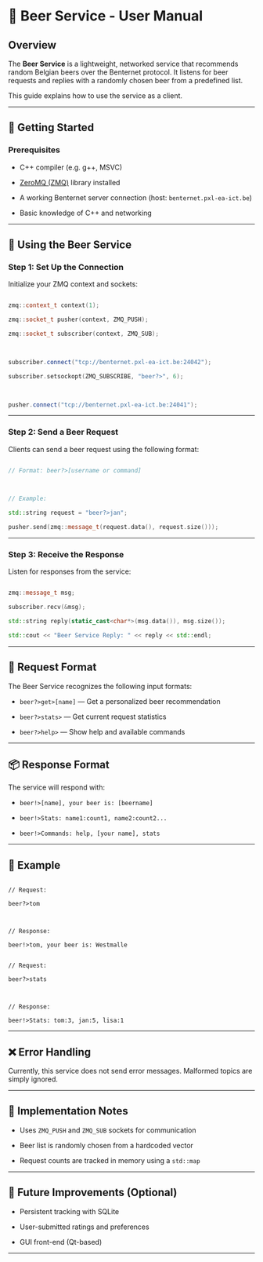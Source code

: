 # 🍺 Beer Service - User Manual

  

## Overview

  

The **Beer Service** is a lightweight, networked service that recommends random Belgian beers over the Benternet protocol. It listens for beer requests and replies with a randomly chosen beer from a predefined list.

  

This guide explains how to use the service as a client.

  

---

  

## 🧰 Getting Started

  

### Prerequisites

  

- C++ compiler (e.g. g++, MSVC)

- [ZeroMQ (ZMQ)](https://zeromq.org/) library installed

- A working Benternet server connection (host: `benternet.pxl-ea-ict.be`)

- Basic knowledge of C++ and networking

  

---

  

## 🍻 Using the Beer Service

  

### Step 1: Set Up the Connection

  

Initialize your ZMQ context and sockets:

  

```cpp

zmq::context_t context(1);

zmq::socket_t pusher(context, ZMQ_PUSH);

zmq::socket_t subscriber(context, ZMQ_SUB);

  

subscriber.connect("tcp://benternet.pxl-ea-ict.be:24042");

subscriber.setsockopt(ZMQ_SUBSCRIBE, "beer?>", 6);

  

pusher.connect("tcp://benternet.pxl-ea-ict.be:24041");

```

  

---

  

### Step 2: Send a Beer Request

  

Clients can send a beer request using the following format:

  

```cpp

// Format: beer?>[username or command]

  

// Example:

std::string request = "beer?>jan";

pusher.send(zmq::message_t(request.data(), request.size()));

```

  

---

  

### Step 3: Receive the Response

  

Listen for responses from the service:

  

```cpp

zmq::message_t msg;

subscriber.recv(&msg);

std::string reply(static_cast<char*>(msg.data()), msg.size());

std::cout << "Beer Service Reply: " << reply << std::endl;

```

  

---

  

## 📢 Request Format

  

The Beer Service recognizes the following input formats:

  

- `beer?>get>[name]` — Get a personalized beer recommendation  

- `beer?>stats>` — Get current request statistics  

- `beer?>help>` — Show help and available commands

  

---

  

## 📦 Response Format

  

The service will respond with:

  

- `beer!>[name], your beer is: [beername]`  

- `beer!>Stats: name1:count1, name2:count2...`  

- `beer!>Commands: help, [your name], stats`  

  

---

  

## 🧾 Example

  

```text

// Request:

beer?>tom

  

// Response:

beer!>tom, your beer is: Westmalle

```

  

```text

// Request:

beer?>stats

  

// Response:

beer!>Stats: tom:3, jan:5, lisa:1

```

  

---

  

## ❌ Error Handling

  

Currently, this service does not send error messages. Malformed topics are simply ignored.

  

---

  

## 🔧 Implementation Notes

  

- Uses `ZMQ_PUSH` and `ZMQ_SUB` sockets for communication

- Beer list is randomly chosen from a hardcoded vector

- Request counts are tracked in memory using a `std::map`

  

---

  

## 🧪 Future Improvements (Optional)

  

- Persistent tracking with SQLite  

- User-submitted ratings and preferences  

- GUI front-end (Qt-based)

  

---

